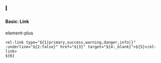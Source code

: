 ## l
#### Basic: Link
element-plus <el-button>
```
<el-link type="${1|primary,success,warning,danger,info|}" :underline="${2:false}" href="${3}" target="${4:_blank}">${5}</el-link>
${6}
```